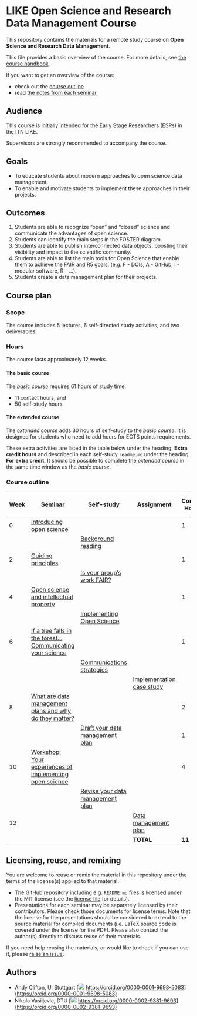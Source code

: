 # LIKE Open Science and Research Data Management Course

This repository contains the materials for a remote study course on **Open Science and Research Data Management**.

This file provides a basic overview of the course. For more details, see [the course handbook](00_handbook/readme.md).

If you want to get an overview of the course:
- check out the [course outline](#course-outline)
- read [the notes from each seminar](/blob/master/01_seminar1/notes/readme.md)

## Audience
This course is initially intended for the Early Stage Researchers (ESRs) in the ITN LIKE.

Supervisors are strongly recommended to accompany the course.

## Goals
- To educate students about modern approaches to open science data management.
- To enable and motivate students to implement these approaches in their projects.

## Outcomes

1. Students are able to recognize “open” and “closed” science and communicate the advantages of open science.
2. Students can identify the main steps in the FOSTER diagram.
3. Students are able to publish interconnected data objects, boosting their visibility and impact to the scientific community.
4. Students are able to list the main tools for Open Science that enable them to achieve the FAIR and R5 goals. (e.g. F - DOIs, A - GitHub, I - modular software, R - ...).
5. Students create a data management plan for their projects.

## Course plan

### Scope
The course includes 5 lectures, 6 self-directed study activities, and two deliverables.

### Hours
The course lasts approximately 12 weeks.

#### The basic course
The _basic course_ requires 61 hours of study time:
- 11 contact hours, and
- 50 self-study hours.

#### The extended course
The _extended course_ adds 30 hours of self-study to the _basic course_. It is designed for students who need to add hours for ECTS points requirements.

These extra activities are listed in the table below under the heading, **Extra credit hours** and described in each self-study `readme.md` under the heading, **For extra credit**. It should be possible to complete the _extended course_ in the same time window as the _basic course_.

### Course outline
| Week | Seminar | Self-study | Assignment | Contact Hours | Self-study hours | Extra credit hours |
|---|---|---|---|---|---|---|
| 0 | [Introducing open science](01_seminar1/readme.md) | | | 1 | 1 |
| | | [Background reading](02_selfstudy1/readme.md) | | | 4 | 4|
| 2 | [Guiding principles](03_seminar2/readme.md) | | | 1 | 1 |
| | | [Is your group’s work FAIR?](04_selfstudy2/readme.md) | | | 4 | 4|
| 4 | [Open science and intellectual property](05_seminar3/readme.md) | | | 1 | 1 |
| | | [Implementing Open Science](06_selfstudy3/readme.md) | | | 4 | 4|
| 6 | [If a tree falls in the forest... Communicating your science](07_seminar4/readme.md) | | | 1 | 1 |
| | | [Communications strategies](08_selfstudy4/readme.md) | | | 4 | 4 |
| | | | [Implementation case study](09_assignment1/readme.md) | | 8 | 4 |
| 8 | [What are data management plans and why do they matter?](10_seminar5/readme.md) | | | 2 | 1 |
| | | [Draft your data management plan](11_selfstudy5/readme.md) | | 1 | 12 | 6 |
| 10 | [Workshop: Your experiences of implementing open science](12_workshop1/readme.md) | | | 4 | 4 |
| | | [Revise your data management plan](13_selfstudy6/readme.md) | | | 4 | 4 |
| 12 | | | [Data management plan](14_assignment2/readme.md) | | 1 |
| | | | **TOTAL** | **11** | **50** | **30** |

## Licensing, reuse, and remixing
You are welcome to reuse or remix the material in this repository under the terms of the license(s) applied to that material.

- The GitHub repository including e.g. `README.md` files is licensed under the MIT license (see the [license file](LICENSE) for details).
- Presentations for each seminar may be separately licensed by their contributors. Please check those documents for license terms. Note that the license for the presentations should be considered to extend to the source material for compiled documents (i.e. LaTeX source code is covered under the license for the PDF). Please also contact the author(s) directly to discuss reuse of their materials.

If you need help reusing the materials, or would like to check if you can use it, please [raise an issue](https://github.com/LIKE-ITN/OpenScienceTrainingCourse/issues).

## Authors
- Andy Clifton, U. Stuttgart [![](https://orcid.org/sites/default/files/images/orcid_16x16.png) https://orcid.org/0000-0001-9698-5083](https://orcid.org/0000-0001-9698-5083)
- Nikola Vasiljevic, DTU [![](https://orcid.org/sites/default/files/images/orcid_16x16.png) https://orcid.org/0000-0002-9381-9693](https://orcid.org/0000-0002-9381-9693)